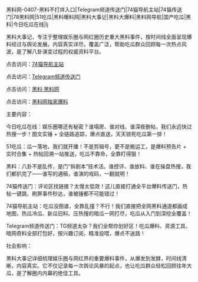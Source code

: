 #
黑料网-0407-黑料不打烊入口|Telegram频道传送门|74猫导航主站|74猫传送门|78黑料网|51吃瓜|黑料曝料网|黑料大事记|黑料大爆料|黑料网导航|国产吃瓜|黑料|今日吃瓜在线|lj

黑料大事记，专注于整理娱乐圈与网红圈历史重大黑料事件，按时间线全面呈现爆料经过与舆论发展。内容真实详尽，覆盖广泛，帮助吃瓜群众回顾每一次热点风波，是了解八卦演变过程的权威资料平台。


点击访问：<a href="https://74mao.com/">74猫导航主站</a>

点击访问：<a href="https://74mao.com/">Telegram频道传送门</a>

点击访问：<a href="https://gbs-3wd.pages.dev/">黑料·黑料网</a>

点击访问：<a href="https://sdfsh.pages.dev/">黑料网独家爆料</a>


主要内容：


今日吃瓜在线：娱乐圈哪还有秘密？谁塌房、谁对线、谁深夜删帖，我们永远快过热搜一步！图文实锤 + 全链路追踪，爆点直送，天天锁死吃瓜第一排！

51吃瓜：瓜一落地，我们就开播！不是剪辑号，更不是搬运工，是爆料预告片 + 实时合集 + 热帖回溯一站推送，吃瓜不靠命，全靠盯得狠！

黑料：八卦不是乱传，是门“拆剧本”技术活。谁控评、谁放料、谁在操盘热搜，我们都扒完了——谁写的通稿，谁演的戏码，一翻就明！

74猫传送门：评论区找链接？太慢太低效！这儿直接打通全平台爆料传送门，热帖一键跳、刷屏事件秒达，谁被锤都不可能错过！

74猫导航主站：吃瓜没图谱，全靠乱撞？不行！我们直接把全网黑料通道都画成地图，热瓜冷瓜、新瓜旧料、压热搜的暗瓜一网打尽，吃瓜从入门到深挖全覆盖！

Telegram频道传送门：TG频道太杂？我们全帮你划好区！吃瓜爆料、资源工具、暗网奇料全部打包好，按兴趣订阅，精准投喂，爆点不迷路！

社会影响：

黑料大事记详细梳理娱乐圈与网红界的重要爆料事件，从爆发到发酵，时间线清晰，内容真实。它不仅记录每一次舆论风暴的起点，也让吃瓜群众轻松回顾往年大瓜，是了解圈内内幕的绝佳工具。

<span style="display:none;">[Canonical link](）</span>
